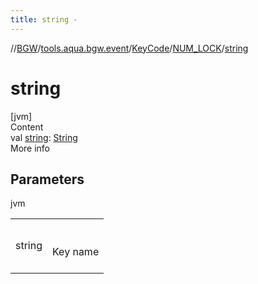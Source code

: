 ```yaml
---
title: string -
---
```

//[BGW](../../../../index.md)/[tools.aqua.bgw.event](../../index.md)/[KeyCode](../index.md)/[NUM_LOCK](index.md)/[string](string.md)



# string  
[jvm]  
Content  
val [string](string.md): [String](https://kotlinlang.org/api/latest/jvm/stdlib/kotlin/-string/index.html)  
More info  


## Parameters  
  
jvm  
  
| | |
|---|---|
| <a name="tools.aqua.bgw.event/KeyCode.NUM_LOCK/string/#/PointingToDeclaration/"></a>string| <a name="tools.aqua.bgw.event/KeyCode.NUM_LOCK/string/#/PointingToDeclaration/"></a><br><br>Key name<br><br>|
  
  



